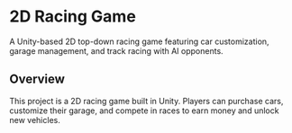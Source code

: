 # 2D Racing Game

A Unity-based 2D top-down racing game featuring car customization, garage management, and track racing with AI opponents.

## Overview

This project is a  2D racing game built in Unity. Players can purchase cars, customize their garage, and compete in races to earn money and unlock new vehicles.

